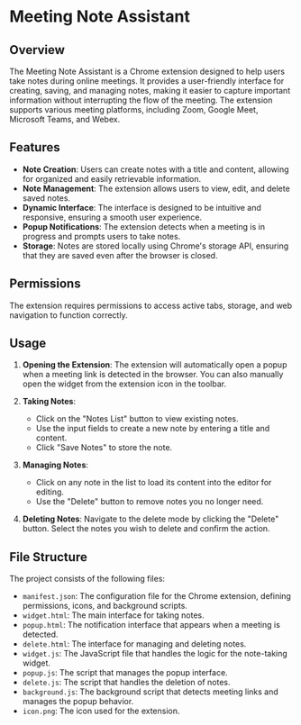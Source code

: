 # Meeting Note Assistant

## Overview

The Meeting Note Assistant is a Chrome extension designed to help users take notes during online meetings. It provides a user-friendly interface for creating, saving, and managing notes, making it easier to capture important information without interrupting the flow of the meeting. The extension supports various meeting platforms, including Zoom, Google Meet, Microsoft Teams, and Webex.

## Features

- **Note Creation**: Users can create notes with a title and content, allowing for organized and easily retrievable information.
- **Note Management**: The extension allows users to view, edit, and delete saved notes.
- **Dynamic Interface**: The interface is designed to be intuitive and responsive, ensuring a smooth user experience.
- **Popup Notifications**: The extension detects when a meeting is in progress and prompts users to take notes.
- **Storage**: Notes are stored locally using Chrome's storage API, ensuring that they are saved even after the browser is closed.


## Permissions  
The extension requires permissions to access active tabs, storage, and web navigation to function correctly.

## Usage

1. **Opening the Extension**: The extension will automatically open a popup when a meeting link is detected in the browser. You can also manually open the widget from the extension icon in the toolbar.

2. **Taking Notes**:
   - Click on the "Notes List" button to view existing notes.
   - Use the input fields to create a new note by entering a title and content.
   - Click "Save Notes" to store the note.

3. **Managing Notes**:
   - Click on any note in the list to load its content into the editor for editing.
   - Use the "Delete" button to remove notes you no longer need.

4. **Deleting Notes**: Navigate to the delete mode by clicking the "Delete" button. Select the notes you wish to delete and confirm the action.

## File Structure

The project consists of the following files:

- `manifest.json`: The configuration file for the Chrome extension, defining permissions, icons, and background scripts.
- `widget.html`: The main interface for taking notes.
- `popup.html`: The notification interface that appears when a meeting is detected.
- `delete.html`: The interface for managing and deleting notes.
- `widget.js`: The JavaScript file that handles the logic for the note-taking widget.
- `popup.js`: The script that manages the popup interface.
- `delete.js`: The script that handles the deletion of notes.
- `background.js`: The background script that detects meeting links and manages the popup behavior.
- `icon.png`: The icon used for the extension.

